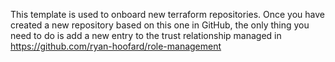 This template is used to onboard new terraform repositories.  Once you have created a new repository based on this one in GitHub, the only thing you need to do is add a new entry to the trust relationship managed in https://github.com/ryan-hoofard/role-management

